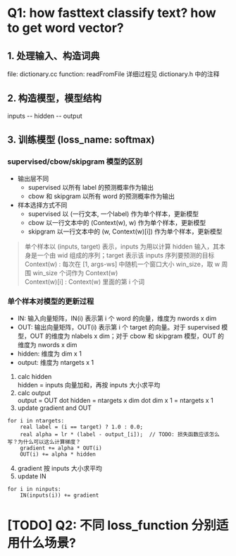 

# Q1: how fasttext classify text? how to get word vector?

## 1. 处理输入、构造词典
file: dictionary.cc
function: readFromFile
详细过程见 dictionary.h 中的注释

## 2. 构造模型，模型结构

inputs -- hidden -- output

## 3. 训练模型 (loss_name: softmax)

### supervised/cbow/skipgram 模型的区别

- 输出层不同
    - supervised 以所有 label 的预测概率作为输出
    - cbow 和 skipgram 以所有 word 的预测概率作为输出
- 样本选择方式不同
    - supervised 以 (一行文本, 一个label) 作为单个样本，更新模型
    - cbow 以一行文本中的 (Context(w), w) 作为单个样本，更新模型
    - skipgram 以一行文本中的 (w, Context(w)[i]) 作为单个样本，更新模型

> 单个样本以 (inputs, target) 表示，inputs 为用以计算 hidden 输入，其本身是一个由 wid 组成的序列；target 表示该 inputs 序列要预测的目标  
> Context(w) : 每次在 [1, args-ws] 中随机一个窗口大小 win_size，取 w 周围 win_size 个词作为 Context(w)  
> Context(w)[i] : Context(w) 里面的第 i 个词  

### 单个样本对模型的更新过程

- IN: 输入向量矩阵，IN(i) 表示第 i 个 word 的向量，维度为 nwords x dim
- OUT: 输出向量矩阵，OUT(i) 表示第 i 个 target 的向量。对于 supervised 模型，OUT 的维度为 nlabels x dim；对于 cbow 和 skipgram 模型，OUT 的维度为 nwords x dim
- hidden: 维度为 dim x 1
- output: 维度为 ntargets x 1

1. calc hidden  
hidden = inputs 向量加和，再按 inputs 大小求平均
2. calc output  
output = OUT dot hidden = ntargets x dim dot dim x 1 = ntargets x 1
3. update gradient and OUT  
```
for i in ntargets:
    real label = (i == target) ? 1.0 : 0.0;
    real alpha = lr * (label - output_[i]);  // TODO: 损失函数应该怎么写？为什么可以这么计算梯度？
    gradient += alpha * OUT(i)
    OUT(i) += alpha * hidden

```
4. gradient 按 inputs 大小求平均
5. update IN  
```
for i in ninputs:
    IN(inputs(i)) += gradient

```

# [TODO] Q2: 不同 loss_function 分别适用什么场景?

